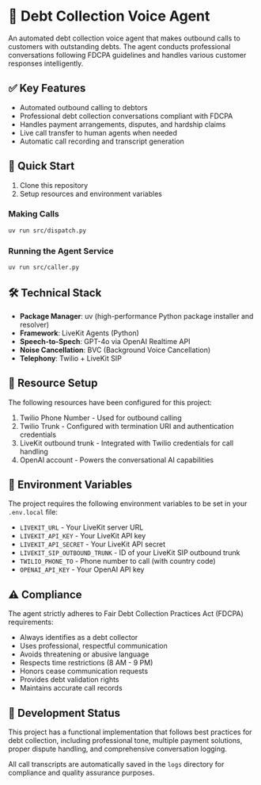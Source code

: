 # 🏦 Debt Collection Voice Agent

An automated debt collection voice agent that makes outbound calls to customers with outstanding debts. The agent conducts professional conversations following FDCPA guidelines and handles various customer responses intelligently.

## ✅ Key Features

- Automated outbound calling to debtors
- Professional debt collection conversations compliant with FDCPA
- Handles payment arrangements, disputes, and hardship claims
- Live call transfer to human agents when needed
- Automatic call recording and transcript generation

## 🚀 Quick Start

1. Clone this repository
2. Setup resources and environment variables

### Making Calls

```bash
uv run src/dispatch.py
```

### Running the Agent Service

```bash
uv run src/caller.py
```

## 🛠️ Technical Stack

- **Package Manager**: uv (high-performance Python package installer and resolver)
- **Framework**: LiveKit Agents (Python)
- **Speech-to-Spech**: GPT-4o via OpenAI Realtime API
- **Noise Cancellation**: BVC (Background Voice Cancellation)
- **Telephony**: Twilio + LiveKit SIP

## 🔑 Resource Setup

The following resources have been configured for this project:

1. Twilio Phone Number - Used for outbound calling
2. Twilio Trunk - Configured with termination URI and authentication credentials
3. LiveKit outbound trunk - Integrated with Twilio credentials for call handling
4. OpenAI account - Powers the conversational AI capabilities

## 🔧 Environment Variables

The project requires the following environment variables to be set in your `.env.local` file:

- `LIVEKIT_URL` - Your LiveKit server URL
- `LIVEKIT_API_KEY` - Your LiveKit API key
- `LIVEKIT_API_SECRET` - Your LiveKit API secret
- `LIVEKIT_SIP_OUTBOUND_TRUNK` - ID of your LiveKit SIP outbound trunk
- `TWILIO_PHONE_TO` - Phone number to call (with country code)
- `OPENAI_API_KEY` - Your OpenAI API key


## ⚠️ Compliance

The agent strictly adheres to Fair Debt Collection Practices Act (FDCPA) requirements:
- Always identifies as a debt collector
- Uses professional, respectful communication
- Avoids threatening or abusive language
- Respects time restrictions (8 AM - 9 PM)
- Honors cease communication requests
- Provides debt validation rights
- Maintains accurate call records

## 📝 Development Status

This project has a functional implementation that follows best practices for debt collection, including professional tone, multiple payment solutions, proper dispute handling, and comprehensive conversation logging.

All call transcripts are automatically saved in the `logs` directory for compliance and quality assurance purposes.
